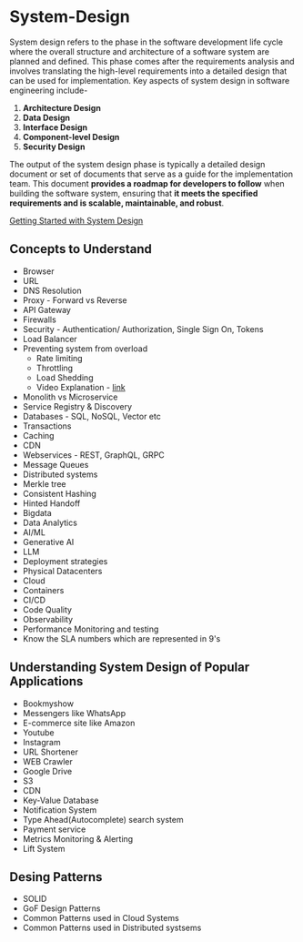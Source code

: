 # System-Design
System design refers to the phase in the software development life cycle where the overall structure and architecture of a software system are planned and defined. This phase comes after the requirements analysis and involves translating the high-level requirements into a detailed design that can be used for implementation.
Key aspects of system design in software engineering include- 

1. **Architecture Design**
2. **Data Design**
3. **Interface Design**
4. **Component-level Design**
5. **Security Design**
   
The output of the system design phase is typically a detailed design document or set of documents that serve as a guide for the implementation team. This document **provides a roadmap for developers to follow** when building the software system, ensuring that **it meets the specified requirements and is scalable, maintainable, and robust**.


 [Getting Started with System Design](https://youtu.be/pRoJkJ5YbB4?si=QxpWXqFrl_XFOENp)
 
 ## Concepts to Understand
 * Browser
 * URL
 * DNS Resolution
 * Proxy - Forward vs Reverse
 * API Gateway
 * Firewalls
 * Security - Authentication/ Authorization, Single Sign On, Tokens
 * Load Balancer
 * Preventing system from overload
   * Rate limiting
   * Throttling
   * Load Shedding
   * Video Explanation - [link](https://youtu.be/K3jhzqvsyUg?si=-Qw2l3y9JXPKU2_b)
 * Monolith vs Microservice
 * Service Registry & Discovery
 * Databases - SQL, NoSQL, Vector etc
 * Transactions
 * Caching
 * CDN
 * Webservices - REST, GraphQL, GRPC
 * Message Queues
 * Distributed systems
 * Merkle tree
 * Consistent Hashing
 * Hinted Handoff
 * Bigdata
 * Data Analytics
 * AI/ML
 * Generative AI
 * LLM
 * Deployment strategies
 * Physical Datacenters
 * Cloud
 * Containers
 * CI/CD
 * Code Quality
 * Observability
 * Performance Monitoring and testing
 * Know the SLA numbers which are represented in 9's
## Understanding System Design of Popular Applications

* Bookmyshow
* Messengers like WhatsApp
* E-commerce site like Amazon
* Youtube
* Instagram
* URL Shortener
* WEB Crawler
* Google Drive
* S3
* CDN
* Key-Value Database
* Notification System
* Type Ahead(Autocomplete) search system
* Payment service
* Metrics Monitoring & Alerting
* Lift System

 ## Desing Patterns
  
  * SOLID
  * GoF Design Patterns
  * Common Patterns used in Cloud Systems
  * Common Patterns used in Distributed systsems
